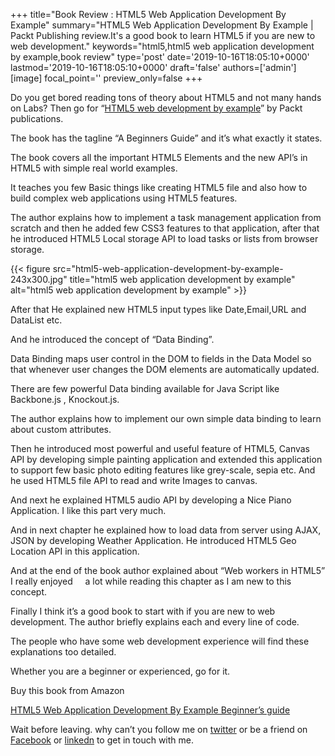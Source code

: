 +++
title="Book Review : HTML5 Web Application Development By Example"
summary="HTML5 Web Application Development By Example | Packt Publishing review.It's a good book to learn HTML5 if you are new to web development."
keywords="html5,html5 web application development by example,book review"
type='post'
date='2019-10-16T18:05:10+0000'
lastmod='2019-10-16T18:05:10+0000'
draft='false'
authors=['admin']
[image]
focal_point=''
preview_only=false
+++


Do you get bored reading tons of theory about HTML5 and not many hands on Labs? Then go for “<a title="html5 web application development by example " href="http://www.packtpub.com/html5-web-application-development-using-css3-jquery/book" target="_blank" rel="nofollow">HTML5 web development by example</a>” by Packt publications.

The book has the tagline “A Beginners Guide” and it’s what exactly it states.

The book covers all the important HTML5 Elements and the new API’s in HTML5 with simple real world examples.

It teaches you few Basic things like creating HTML5 file and also how to build complex web applications using HTML5 features.

The author explains how to implement a task management application from scratch and then he added few CSS3 features to that application, after that he introduced HTML5 Local storage API to load tasks or lists from browser storage.

{{< figure src="html5-web-application-development-by-example-243x300.jpg" title="html5 web application development by example" alt="html5 web application development by example" >}}

After that He explained new HTML5 input types like Date,Email,URL and DataList etc.

And he introduced the concept of “Data Binding”.

Data Binding maps user control in the DOM to fields in the Data Model so that whenever user changes the DOM elements are automatically updated.

There are few powerful Data binding available for Java Script like Backbone.js , Knockout.js.

The author explains how to implement our own simple data binding to learn about custom attributes.

Then he introduced most powerful and useful feature of HTML5, Canvas API by developing simple painting application and extended this application to support few basic photo editing features like grey-scale, sepia etc. And he used HTML5 file API to read and write Images to canvas.

And next he explained HTML5 audio API by developing a Nice Piano Application. I like this part very much.

And in next chapter he explained how to load data from server using AJAX, JSON by developing Weather Application. He introduced HTML5 Geo Location API in this application.

And at the end of the book author explained about “Web workers in HTML5” I really enjoyed&nbsp;&nbsp;&nbsp;&nbsp; a lot while reading this chapter as I am new to this concept.

Finally I think it’s a good book to start with if you are new to web development. The author briefly explains each and every line of code.

The people who have some web development experience will find these explanations too detailed.

Whether you are a beginner or experienced, go for it.

Buy this book from Amazon

<a href="http://www.amazon.com/gp/product/1849695946/ref=as_li_qf_sp_asin_tl?ie=UTF8&amp;camp=1789&amp;creative=9325&amp;creativeASIN=1849695946&amp;linkCode=as2&amp;tag=arunsblog-20" target="_blank" rel="nofollow">HTML5 Web Application Development By Example Beginner’s guide</a><img style="border: none !important; margin: 0px !important;" alt="" src="https://ir-na.amazon-adsystem.com/e/ir?t=arunsblog-20&amp;l=as2&amp;o=1&amp;a=1849695946" width="1" height="1" border="0">

Wait before leaving.
why can’t you follow me on <a href="https://twitter.com/arungudelli" target="_blank" rel="noopener">twitter</a> or be a friend on <a href="https://www.facebook.com/gudelliArun" target="_blank" rel="noopener">Facebook</a> or  <a href="https://www.linkedin.com/in/arungudelli/" target="_blank" rel="noopener">linkedn</a> to get in touch with me.







